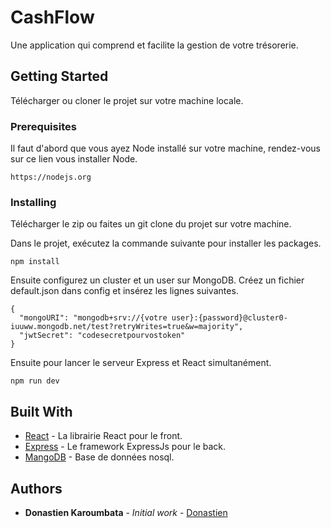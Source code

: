 # CashFlow

Une application qui comprend et facilite la gestion de votre trésorerie.

## Getting Started

Télécharger ou cloner le projet sur votre machine locale.

### Prerequisites

Il faut d'abord que vous ayez Node installé sur votre machine, rendez-vous sur ce lien vous installer Node.

```
https://nodejs.org
```

### Installing

Télécharger le zip ou faites un git clone du projet sur votre machine.

Dans le projet, exécutez la commande suivante pour installer les packages.

```
npm install
```
Ensuite configurez un cluster et un user sur MongoDB. Créez un fichier default.json dans config et insérez les lignes suivantes.

```
{
  "mongoURI": "mongodb+srv://{votre user}:{password}@cluster0-iuuww.mongodb.net/test?retryWrites=true&w=majority",
  "jwtSecret": "codesecretpourvostoken"
}
```

Ensuite pour lancer le serveur Express et React simultanément.

```
npm run dev
```

## Built With

* [React](https://fr.reactjs.org/) - La librairie React pour le front.
* [Express](https://expressjs.com/fr/) - Le framework ExpressJs pour le back.
* [MangoDB](https://www.mongodb.com/fr) - Base de données nosql.

## Authors

* **Donastien Karoumbata** - *Initial work* - [Donastien](https://github.com/donastien)




